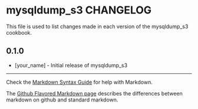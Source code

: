 mysqldump_s3 CHANGELOG
======================

This file is used to list changes made in each version of the mysqldump_s3 cookbook.

0.1.0
-----
- [your_name] - Initial release of mysqldump_s3

- - -
Check the [Markdown Syntax Guide](http://daringfireball.net/projects/markdown/syntax) for help with Markdown.

The [Github Flavored Markdown page](http://github.github.com/github-flavored-markdown/) describes the differences between markdown on github and standard markdown.
